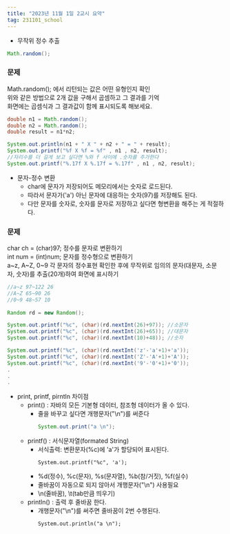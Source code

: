 ```yaml
---
title: "2023년 11월 1일 2교시 요약"
tag: 231101_school
---
```

- 무작위 정수 추출
 ```java
 Math.random();
 ```

### 문제
Math.random(); 에서 리턴되는 값은 어떤 유형인지 확인<br>
위와 같은 방법으로 2개 값을 구해서 곱셈하고 그 결과를 기억<br>
화면에는 곱셈식과 그 결과값이 함께 표시되도록 해보세요.<br>

```java
double n1 = Math.random();
double n2 = Math.random();
double result = n1*n2;

System.out.println(n1 + " X " + n2 + " = " + result);
System.out.printf("%f X %f = %f" , n1 , n2, result);
//자리수를 더 길게 보고 싶다면 %와 f 사이에 .숫자를 추가한다
System.out.printf("%.17f X %.17f = %.17f" , n1 , n2, result);
```

- 문자-정수 변환
  - char에 문자가 저장되어도 메모리에서는 숫자로 로드된다.
  - 따라서 문자가('a') 아닌 문자에 대응하는 숫자(97)를 저장해도 된다.
  - 다만 문자를 숫자로, 숫자를 문자로 저장하고 싶다면 형변환을 해주는 게 적절하다.

### 문제
char ch = (char)97; 정수를 문자로 변환하기<br>
int num = (int)num; 문자를 정수형으로 변환하기<br>
a~z, A~Z, 0~9 각 문자의 정수표현 확인한 후에 
무작위로 임의의 문자(대문자, 소문자, 숫자)를 추출(20개)하여 화면에 표시하기

```java
//a~z 97~122 26
//A~Z 65~90 26
//0~9 48~57 10
	
Random rd = new Random();	

System.out.printf("%c", (char)(rd.nextInt(26)+97)); //소문자
System.out.printf("%c", (char)(rd.nextInt(26)+65)); //대문자
System.out.printf("%c", (char)(rd.nextInt(10)+48)); //숫자

System.out.printf("%c", (char)(rd.nextInt('z'-'a'+1)+'a'));
System.out.printf("%c", (char)(rd.nextInt('Z'-'A'+1)+'A'));
System.out.printf("%c", (char)(rd.nextInt('9'-'0'+1)+'0'));
.
.
.
```

- print, printf, pirntln 차이점
  - print() : 자바의 모든 기본형 데이터, 참조형 데이터가 올 수 있다.
    - 줄을 바꾸고 싶다면 개행문자("\n")를 써준다
        ```java
        System.out.print("a \n");
        ```
  - printf() : 서식문자열(formated String)
    - 서식출력: 변환문자(%c)에 'a'가 할당되어 표시된다.
        ```
        System.out.printf("%c", 'a');
        ```
    - %d(정수), %c(문자), %s(문자열), %b(참/거짓), %f(실수)
    - 줄바꿈이 자동으로 되지 않아서 개행문자("\n") 사용필요
    - \n(줄바꿈), \t(tab만큼 띄우기)
  - println() : 출력 후 줄바꿈 한다. 
    - 개행문자("\n")를 써주면 줄바꿈이 2번 수행된다.
        ```
        System.out.println("a \n");
        ```
        